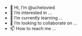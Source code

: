 - 👋 Hi, I’m @uchelovied
- 👀 I’m interested in ...
- 🌱 I’m currently learning ...
- 💞️ I’m looking to collaborate on ...
- 📫 How to reach me ...

<!---
uchelovied/uchelovied is a ✨ special ✨ repository because its `README.md` (this file) appears on your GitHub profile.
You can click the Preview link to take a look at your changes.
--->
